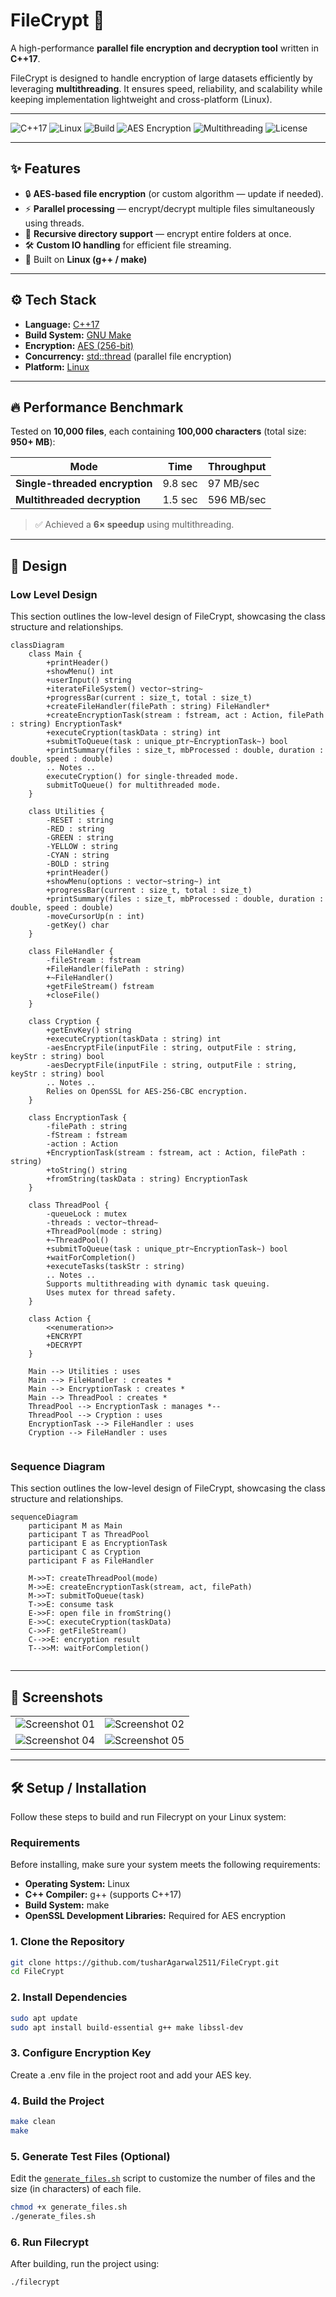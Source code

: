 # FileCrypt 🔐  
A high-performance **parallel file encryption and decryption tool** written in **C++17**.  

FileCrypt is designed to handle encryption of large datasets efficiently by leveraging **multithreading**. It ensures speed, reliability, and scalability while keeping implementation lightweight and cross-platform (Linux).  

---

![C++17](https://img.shields.io/badge/C%2B%2B-17-blue.svg)
![Linux](https://img.shields.io/badge/Platform-Linux-lightgrey.svg)
![Build](https://img.shields.io/badge/Build-g++%20%7C%20Make-success.svg)
![AES Encryption](https://img.shields.io/badge/Encryption-AES%20256--bit-orange)
![Multithreading](https://img.shields.io/badge/Concurrency-Multithreaded-blueviolet)
![License](https://img.shields.io/badge/License-MIT-green.svg)

---

## ✨ Features  

- 🔒 **AES-based file encryption** (or custom algorithm — update if needed).  
- ⚡ **Parallel processing** — encrypt/decrypt multiple files simultaneously using threads.  
- 📂 **Recursive directory support** — encrypt entire folders at once.  
- 🛠 **Custom IO handling** for efficient file streaming.  
- 🐧 Built on **Linux (g++ / make)**  

---

## ⚙️ Tech Stack  

- **Language:** [C++17](https://en.cppreference.com/w/cpp/17)  
- **Build System:** [GNU Make](https://www.gnu.org/software/make/)  
- **Encryption:** [AES (256-bit)](https://en.wikipedia.org/wiki/Advanced_Encryption_Standard)  
- **Concurrency:** [std::thread](https://en.cppreference.com/w/cpp/thread/thread) (parallel file encryption)  
- **Platform:** [Linux](https://www.kernel.org/)  
 

---

## 🔥 Performance Benchmark  

Tested on **10,000 files**, each containing **100,000 characters** (total size: **950+ MB**):  

| Mode | Time | Throughput |
|------|------|------------|
| **Single-threaded encryption** | 9.8 sec | 97 MB/sec |
| **Multithreaded decryption** | 1.5 sec | 596 MB/sec |

> ✅ Achieved a **6× speedup** using multithreading.  

---

## 📐 Design  

### Low Level Design

This section outlines the low-level design of FileCrypt, showcasing the class structure and relationships.

```mermaid
classDiagram
    class Main {
        +printHeader()
        +showMenu() int
        +userInput() string
        +iterateFileSystem() vector~string~
        +progressBar(current : size_t, total : size_t)
        +createFileHandler(filePath : string) FileHandler*
        +createEncryptionTask(stream : fstream, act : Action, filePath : string) EncryptionTask*
        +executeCryption(taskData : string) int
        +submitToQueue(task : unique_ptr~EncryptionTask~) bool
        +printSummary(files : size_t, mbProcessed : double, duration : double, speed : double)
        .. Notes ..
        executeCryption() for single-threaded mode.
        submitToQueue() for multithreaded mode.
    }

    class Utilities {
        -RESET : string
        -RED : string
        -GREEN : string
        -YELLOW : string
        -CYAN : string
        -BOLD : string
        +printHeader()
        +showMenu(options : vector~string~) int
        +progressBar(current : size_t, total : size_t)
        +printSummary(files : size_t, mbProcessed : double, duration : double, speed : double)
        -moveCursorUp(n : int)
        -getKey() char
    }

    class FileHandler {
        -fileStream : fstream
        +FileHandler(filePath : string)
        +~FileHandler()
        +getFileStream() fstream
        +closeFile()
    }

    class Cryption {
        +getEnvKey() string
        +executeCryption(taskData : string) int
        -aesEncryptFile(inputFile : string, outputFile : string, keyStr : string) bool
        -aesDecryptFile(inputFile : string, outputFile : string, keyStr : string) bool
        .. Notes ..
        Relies on OpenSSL for AES-256-CBC encryption.
    }

    class EncryptionTask {
        -filePath : string
        -fStream : fstream
        -action : Action
        +EncryptionTask(stream : fstream, act : Action, filePath : string)
        +toString() string
        +fromString(taskData : string) EncryptionTask
    }

    class ThreadPool {
        -queueLock : mutex
        -threads : vector~thread~
        +ThreadPool(mode : string)
        +~ThreadPool()
        +submitToQueue(task : unique_ptr~EncryptionTask~) bool
        +waitForCompletion()
        +executeTasks(taskStr : string)
        .. Notes ..
        Supports multithreading with dynamic task queuing.
        Uses mutex for thread safety.
    }

    class Action {
        <<enumeration>>
        +ENCRYPT
        +DECRYPT
    }

    Main --> Utilities : uses
    Main --> FileHandler : creates *
    Main --> EncryptionTask : creates *
    Main --> ThreadPool : creates *
    ThreadPool --> EncryptionTask : manages *--
    ThreadPool --> Cryption : uses
    EncryptionTask --> FileHandler : uses
    Cryption --> FileHandler : uses
    
```

### Sequence Diagram

This section outlines the low-level design of FileCrypt, showcasing the class structure and relationships.

```mermaid
sequenceDiagram
    participant M as Main
    participant T as ThreadPool
    participant E as EncryptionTask
    participant C as Cryption
    participant F as FileHandler

    M->>T: createThreadPool(mode)
    M->>E: createEncryptionTask(stream, act, filePath)
    M->>T: submitToQueue(task)
    T->>E: consume task
    E->>F: open file in fromString()
    E->>C: executeCryption(taskData)
    C->>F: getFileStream()
    C-->>E: encryption result
    T-->>M: waitForCompletion()
    
```

---

## 📸 Screenshots  

| | |
|---|---|
| ![Screenshot 01](screenshots/Screenshot1.png) | ![Screenshot 02](screenshots/Screenshot2.png) |
| ![Screenshot 04](screenshots/Screenshot3.png) | ![Screenshot 05](screenshots/Screenshot4.png) |

---

## 🛠 Setup / Installation

Follow these steps to build and run Filecrypt on your Linux system:

### Requirements
Before installing, make sure your system meets the following requirements:

- **Operating System:** Linux  
- **C++ Compiler:** g++ (supports C++17)  
- **Build System:** make  
- **OpenSSL Development Libraries:** Required for AES encryption  


### 1. Clone the Repository
```bash
git clone https://github.com/tusharAgarwal2511/FileCrypt.git
cd FileCrypt
```

### 2. Install Dependencies
```bash
sudo apt update
sudo apt install build-essential g++ make libssl-dev
```

### 3. Configure Encryption Key
Create a .env file in the project root and add your AES key.

### 4. Build the Project
```bash
make clean
make
```

### 5. Generate Test Files (Optional)
Edit the [`generate_files.sh`](generate_files.sh) script to customize the number of files and the size (in characters) of each file.
```bash
chmod +x generate_files.sh
./generate_files.sh
```

### 6. Run Filecrypt
After building, run the project using:

```bash
./filecrypt
```






